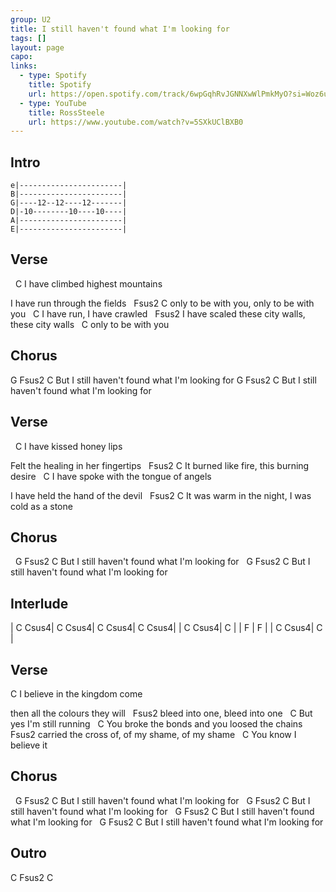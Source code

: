 ```yaml
---
group: U2
title: I still haven't found what I'm looking for
tags: []
layout: page
capo: 
links: 
  - type: Spotify
    title: Spotify
    url: https://open.spotify.com/track/6wpGqhRvJGNNXwWlPmkMyO?si=Woz6u7QfSkeBKzrP-NCL5g
  - type: YouTube
    title: RossSteele
    url: https://www.youtube.com/watch?v=5SXkUClBXB0
---
```


## Intro

```chordpro
e|-----------------------|
B|-----------------------|
G|----12--12----12-------|
D|-10--------10----10----|
A|-----------------------|
E|-----------------------|
```

## Verse

&nbsp;      C
I have climbed highest mountains

I have run through the fields
&nbsp;       Fsus2                C
only to be with you, only to be with you
&nbsp;     C
I have run, I have crawled
&nbsp;                                          Fsus2
I have scaled these city walls, these city walls
&nbsp;       C
only to be with you

## Chorus

G             Fsus2          C
But I still haven't found what I'm looking for
G             Fsus2          C
But I still haven't found what I'm looking for

## Verse

&nbsp;  C
I have kissed honey lips

Felt the healing in her fingertips
&nbsp;              Fsus2                C
It burned like fire, this burning desire
&nbsp;      C
I have spoke with the tongue of angels

I have held the hand of the devil
&nbsp;                  Fsus2                  C
It was warm in the night, I was cold as a stone

## Chorus

&nbsp;     G             Fsus2          C
But I still haven't found what I'm looking for
&nbsp;     G             Fsus2          C
But I still haven't found what I'm looking for

## Interlude

| C     Csus4| C     Csus4| C     Csus4| C     Csus4|
| C     Csus4| C          |
| F          | F          |
| C     Csus4| C          |

## Verse

C
I believe in the kingdom come

then all the colours they will
&nbsp;                          Fsus2
bleed into one, bleed into one
&nbsp;                 C
But yes I'm still running
&nbsp;                     C
You broke the bonds and you loosed the chains
&nbsp;                                        Fsus2
carried the cross of, of my shame, of my shame
&nbsp;            C
You know I believe it

## Chorus

&nbsp;     G             Fsus2          C
But I still haven't found what I'm looking for
&nbsp;     G             Fsus2          C
But I still haven't found what I'm looking for
&nbsp;     G             Fsus2          C
But I still haven't found what I'm looking for
&nbsp;     G             Fsus2          C
But I still haven't found what I'm looking for

## Outro

C Fsus2 C

